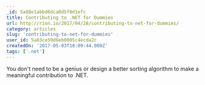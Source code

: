```yaml
---
_id: 5a88e1abbd6dca0d5f0d1efc
title: Contributing to .NET for Dummies
url: http://rion.io/2017/04/28/contributing-to-net-for-dummies/
category: articles
slug: 'contributing-to-net-for-dummies'
user_id: 5a83ce59d6eb0005c4ecda2c
createdOn: '2017-05-03T18:09:44.000Z'
tags: ['.net']
---
```


You don't need to be a genius or design a better sorting algorithm to make a meaningful contribution to .NET.
